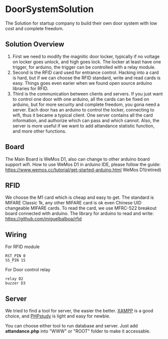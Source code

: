 # DoorSystemSolution
The Solution for startup company to build their own door system with low cost and complete freedom.

## Solution Overview
1. First we need to modify the magnitic door locker, typically if no voltage on locker goes unlock, and high goes lock. The locker at least have one trigger, for arduino, the trigger can be controlled with a relay module.
2. Second is the RFID card used for entrance control. Hacking into a card is hard, but if we can choose the RFID standard, write and read cards is easy. Things goes even earier when we found open source arduino libraries for RFID.
3. Third is the communication between clients and servers. If you just want to control one door with one arduino, all the cards can be fixed on arduino, but for more security and complete freedom, you gona need a server. Each door has an arduino to control the locker, connecting to wifi, thus it became a typical client. One server contains all the card information, and authorize which can pass and which cannot. Also, the server is more useful if we want to add attandance statistic function, and more other functions.

## Board
The Main Board is WeMos D1, also can change to other arduino board support wifi.
How to use WeMos D1 in arduino IDE, please follow the guide:
https://www.wemos.cc/tutorial/get-started-arduino.html
WeMos D1(retired)

## RFID
We choose the M1 card which is cheap and easy to get.
The standard is MIFARE Classic 1k, any other MIFARE card is ok even Chinese UID changeable MIFARE cards.
To read the card, we use MFRC-522 breakout board connected with arduino. The library for arduino to read and write:
https://github.com/miguelbalboa/rfid

## Wiring

For RFID module

	RST_PIN	0
	SS_PIN 15

For Door control relay

	relay D2
	buzzer D3

## Server

We tried to find a tool for server, the easier the better. [XAMPP](https://www.apachefriends.org/download.html) is a good choice, and [PHPstudy](http://www.phpstudy.net/a.php/211.html) is light and easy for newbie.

You can choose either tool to run database and server. Just add **attandance.php** into "WWW" or "ROOT" folder to make it accessable.

